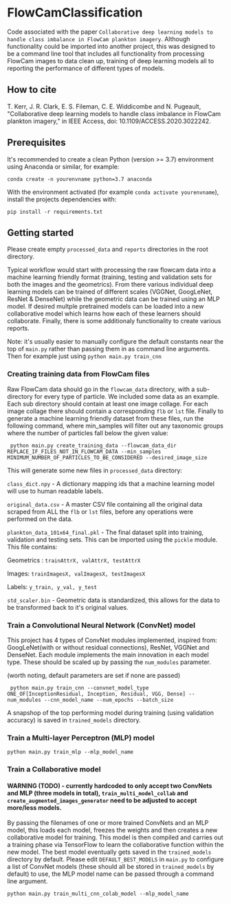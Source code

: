 # FlowCamClassification

Code associated with the paper `Collaborative deep learning models to handle class imbalance in FlowCam plankton imagery`. Although functionality could be imported into another project, this was designed to be a command line tool that includes all functionality from processing FlowCam images to data clean up, training of deep learning models all to reporting the performance of different types of models.

## How to cite
T. Kerr, J. R. Clark, E. S. Fileman, C. E. Widdicombe and N. Pugeault, "Collaborative deep learning models to handle class imbalance in FlowCam plankton imagery," in IEEE Access, doi: 10.1109/ACCESS.2020.3022242.


## Prerequisites 

It's recommended to create a clean Python (version >= 3.7) environment using Anaconda or similar, for example:

``` conda create -n yourenvname python=3.7 anaconda ```


With the environment activated (for example `conda activate yourenvname`), install the projects dependencies with:

  

``` pip install -r requirements.txt ```

  

## Getting started
Please create empty `processed_data` and `reports` directories in the root directory.

Typical workflow would start with processing the raw flowcam data into a machine
learning friendly format (training, testing and validation sets for both the images
and the geometrics). From there various individual deep learning models can be 
trained of different scales (VGGNet, GoogLeNet, ResNet & DenseNet) while the geometric data can be trained using an MLP model. If desired multple pretrained models can be loaded into a new collaborative model which learns how each of these learners should collaborate. Finally, there is some additionaly functionality to create various reports.

Note: it's usually easier to manually configure the default constants near the top of `main.py` rather than passing them in as command line arguments. Then for example just using `python main.py train_cnn`

### Creating training data from FlowCam files

Raw FlowCam data should go in the `flowcam_data` directory, with a sub-directory for every type of particle. We included some data as an example. Each sub directory should contain at least one image collage. For each image collage there should contain a corresponding `flb` or `lst` file. Finally to generate a machine learning friendly dataset from these files, run the following command, where min_samples will filter out any taxonomic groups where the number of particles fall below the given value:

  

``` python main.py create_training_data --flowcam_data_dir REPLACE_IF_FILES_NOT_IN_FLOWCAM_DATA --min_samples MINIMUM_NUMBER_OF_PARTICLES_TO_BE_CONSIDERED --desired_image_size```

  

This will generate some new files in `processed_data` directory:

`class_dict.npy` - A dictionary mapping ids that a machine learning model will use to human readable labels.

`original_data.csv` - A master CSV file containing all the original data scraped from ALL the `flb` or `lst` files, before any operations were performed on the data.

`plankton_data_101x64_final.pkl` - The final dataset split into training, validation and testing sets. This can be imported using the `pickle` module. This file contains:

Geometrics : `trainAttrX, valAttrX, testAttrX`

Images: `trainImagesX, valImagesX, testImagesX`

Labels: `y_train, y_val, y_test`

`std_scaler.bin` - Geometric data is standardized, this allows for the data to be transformed back to it's original values.

  

### Train a Convolutional Neural Network (ConvNet) model

This project has 4 types of ConvNet modules implemented, inspired from: GoogLeNet(with or without residual connections), ResNet, VGGNet and DenseNet. Each module implements the main innovation in each model type. These should be scaled up by passing the `num_modules` parameter.

(worth noting, default parameters are set if none are passed)

  

``` python main.py train_cnn --convnet_model_type ONE_OF[InceptionResidual, Inception, Residual, VGG, Dense] --num_modules --cnn_model_name --num_epochs --batch_size```

  

A snapshop of the top performing model during training (using validation accuracy) is saved in `trained_models` directory.

  

### Train a Multi-layer Perceptron (MLP) model

``` python main.py train_mlp --mlp_model_name ```

### Train a Collaborative model

#### WARNING (TODO) - currently hardcoded to only accept two ConvNets and MLP (three models in total), `train_multi_model_collab` and `create_augmented_images_generator` need to be adjusted to accept more/less models.
By passing the filenames of one or more trained ConvNets and an MLP model, this loads each model, freezes the weights and then creates a new collaborative model for training. This model is then compiled and carries out a training phase via TensorFlow to learn the collaborative function within the new model. The best model eventually gets saved in the `trained_models` directory by default. Please edit `DEFAULT_BEST_MODELS` in `main.py` to configure a list of ConvNet models (these should all be stored in `trained_models` by default) to use, the MLP model name can be passed through a command line argument. 

``` python main.py train_multi_cnn_colab_model --mlp_model_name ```